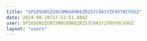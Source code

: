```yaml
---
title: "SP105GNSZG9S5M6G89K6ZR257C9A1YZF0VY8CVVGZ"
date: 2024-08-28T17:12:51.688Z
user: SP105GNSZG9S5M6G89K6ZR257C9A1YZF0VY8CVVGZ
layout: "users"
---
```

    